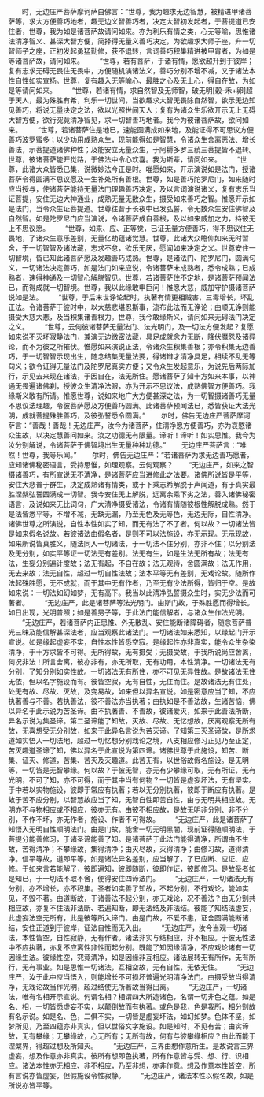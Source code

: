 <!-- { "loadSidebar": true } -->
　　时，无边庄严菩萨摩诃萨白佛言：“世尊，我为趣求无边智慧，被精进甲诸菩萨等，求大方便善巧地者，趣无边义智善巧者，决定大智初发起者，于菩提道已安住者，世尊，我为如是诸菩萨故请问如来。亦为利乐有情之类，心无等喻，思惟诸法清净智义、甚深大智方便，简择得无量义善巧决定，为欲趣求大师子座，升一切智师子之座，正初发起勇猛勤修，获不退转，言词善巧积集精进被甲胄者，为如是等诸菩萨故，请问如来。
　　“世尊，若有菩萨，于诸有情，愿欲超升到于彼岸；复有志求无碍无畏住无畏中，方便随机演诸法义，善巧分别不增不减，又于诸法本性自性如实宣扬。世尊，复有趣入无等喻心、最胜之心及无上心，得自在故，为如是等请问如来。
　　“世尊，若诸有情，求自然智及无师智，破无明[穀-禾+卵]超于天人，最为殊胜有希，利乐一切世间，当欲趣求大智无畏除自然智，欲示无边知见善巧，将说无量决定之法，欲以光照世间天人；复有为诸众生乐欲开示无上无碍大智方便，欲行究竟清净智见，求一切智善巧地者。我今为彼诸菩萨故，欲问如来。
　　“世尊，若诸菩萨住是地已，速能圆满成如来地，及能证得不可思议方便善巧波罗蜜多；以少功用成熟众生，现前能得如是智慧，令诸众生舍离恶法、增长善法，示菩提道诸佛种性；及能安立无量众生，于阿耨多罗三藐三菩提皆不退转。世尊，彼诸菩萨能开觉路，于佛法中令心欢喜。我为斯辈，请问如来。
　　“世尊，此诸大众皆悉已集，说微妙法今正是时。唯愿如来，开示演说如是法门，授诸菩萨令得圆满不思议愿及一生补处所有善根。世尊，如是善巧陀罗尼门，如来随时应当授与，使诸菩萨能持无量法门理趣善巧决定，及以言词演说诸义，复有志乐当证菩提，安住无边大神通业，成熟无量无数众生，摄受如来善巧之智。惟愿开示如是法门，当令众生证菩提道。世尊往昔于长夜中已发弘誓，令无数众生安住佛智及自然智。如是陀罗尼门应当演说，令诸菩萨成自善根，及以如来威加之力，持彼无上不思议愿。
　　“世尊，如来、应、正等觉，已证无量方便善巧，得不思议住无畏地，了诸众生意乐差别，无量亿劫蕴诸觉慧。世尊，此诸大众瞻仰如来无时暂舍，于一切智智及诸法藏，志求不怠，欲乐无厌，愿闻如来决定之义。世尊安住一切智境，皆已知此诸菩萨愿及发趣善巧成熟。世尊，是诸法门、陀罗尼门，圆满句义，一切诸法决定善巧，如是法门如来应说，令诸菩萨未成熟者，悉令成熟；已成熟者，速得神通及一切智心解脱智见。世尊，若诸菩萨住不定地，是诸菩萨预闻法已，而得成就一切智境。世尊，我以此缘敢申巨问！惟愿大慈，威加守护摄诸菩萨说如是法。
　　“世尊，于后末世诤论起时，执著有情更相贼害，三毒增长，坏乱正法。令诸菩萨于彼时中，以大慈悲堪忍斯事，流布此法而无诤论；由顺无诤则能摄受大慈大悲，及当积集诸善根力。世尊，我今敢缘斯义，请问如来无碍法门决定之义。
　　“世尊，云何彼诸菩萨无量法门、法光明门，及一切法方便发起？复愿如来说不灭坏寂静法门，兼演无边微密法藏，具足成就念力无断，降伏魔怨及诸异论，而不为彼之所摧伏。惟愿如来演说正法，令诸众生积集善根；亦令积集无边善巧，于一切智智示现出生，随念结集无量法要，得诸辩才清净具足，相续不乱无等句义；欲令证得无量法门及陀罗尼真实方便；又令众生发起意乐，为说先后两际加行，示见去来现在诸法，于因自在，法无所住。愿诸菩萨了知十方如来本事，以神通无畏遍诸佛刹，授彼众生清净法眼，亦为开示不思议法，成熟佛智方便善巧。我缘斯义敢有所请。惟愿世尊，说如来地广大方便甚深之法，为一切智摄诸善巧无量不思议法理趣，令彼菩萨愿及方便善巧圆满。此诸菩萨预闻法已，悉皆获证大法光明，成就菩提殊胜善巧，及彼弘誓悉令圆满。”
　　尔时，佛告无边庄严菩萨摩诃萨言：“善哉！善哉！无边庄严，汝今为诸菩萨，住清净愿方便善巧，亦为哀愍诸众生故，以决定慧善问如来。汝之功德无有限量。谛听！谛听！如实思惟。我今为汝分别解说，令诸菩萨于佛智境出生无量种种功德。”
　　无边庄严菩萨言：“唯然！世尊，我等乐闻。”
　　尔时，佛告无边庄严：“若诸菩萨为求无边善巧愿者，应知诸佛秘密语言，受持思惟，如理观察。云何观察？
　　“无边庄严，如来之智摄诸善巧，有所宣说无不清净，是诸菩萨应当进修此之法要。诸佛所说皆是平等，安住大悲普于群生，决定成熟诸有情类，或于下乘志希解脱于声闻道，有于真实最胜涅槃弘誓圆满成一切智。我今安住无上解脱，远离余乘下劣之法，善入诸佛秘密语言，及说如来无比词句，广大清净摄受诸法，令诸有情随彼根性解脱成熟。然于是法皆悉平等，不增不减，无缺无漏，乃至无色及无等色，无边无际，自性清净。诸佛世尊之所演说，自性本性如实了知，而无有法了不了者。何以故？一切诸法皆是如来假名说故。若彼诸法由假名者，是则不可以法施设，亦无示现。无示现故，如来所说皆真胜义，随法同入一切诸法，于一切法不住分别，亦非不住；以分别法及无分别，如实平等证一切法无有差别。法无有生，如是生法无所有故；法无有法，生妄分别遍计度故；法无有起，不自在故；法无观待，舍圆满故；法无作用，无去来故；法无自性，超过一切自性法故；法本平等无有差别，无戏论故。随所作法起殊胜愿，无不成就，而于其中无有作者，乃至无有少法所得，皆归于空。是故如来说：一切法如幻如梦，无有高下。我当以此清净弘誓摄众生时，实无少法而可著者。
　　“无边庄严，此是诸菩萨等法光明门。由斯门故，于殊胜愿而得增长。如日出现，光明普照；如是善男子等，于此法门能信解者，与诸众生作法光明。
　　“无边庄严，若诸菩萨内正思惟、外无散乱、安住能断诸障碍者，随念菩萨普光三昧及能信解甚深法者，应当观察此诸法门。一切诸法如来悉知，以缘起门开示宣说。如是缘起虚妄不实，自性本性皆悉空寂。是缘起性亦非真实，能令众生杂染清净，于十方求皆不可得。无所得故，无有摄受；无摄受故，于我所说尚应舍离，何况非法！所言舍离，彼亦非有，亦无所取，无有功用，本性清净。一切诸法无有分别，了知分别如实性故。一切诸法无有所住，亦不可见无异性故。是故诸法无住无依，但以名字施设而有。彼皆空寂，无有自性，无住而住。是故诸法无有住处，处无有故、尽故、灭故，及变易故，如来但以异名宣说。如是密意应当了知，不应执著善与不善。若执善法，彼不善法亦当执著；由执如是不善法故，生诸苦恼，佛以异名于此示说为苦圣谛。由不执著善、不善故，彼诸爱灭，如来于此善法所断，异名示说为集圣谛。第二圣谛能了知故，灭故、尽故、无忆想故，厌离观察无所有故，无喜想受无分别故，如来于此异名言说为苦灭谛。了知第三灭圣谛故，是所求道如实悟入一切法地，超过一切忆想分别戏论之境，八支相应修习正见乃至正定，苦灭趣道圣谛了知，佛以异名于此宣说为第四谛。诸佛世尊于此施设，知苦、断集、证灭、修道，苦集、苦灭及灭趣道。此苦无有，以世俗故假名施设。是无明等，一切皆是无智攀缘。何以故？于彼无智，亦无有少攀缘可取，无有所证，无有光明，不可了知，亦不可得，而于其中当有何物？一切皆是虚妄坏法，无有坚实。于中若以实物施设，彼即于常应有执著；若以无分别执著，彼即于断应有执著。是故于苦不应分别，以智慧故应当了知，无智自性即苦自性，由与无明共相应故。无明亦不与物相应或不相应，彼亦无有。由彼不相应故，是故无明非分别、非不分别，不作不坏，亦无作者，施设、作者不可得故。
　　“无边庄严，此是诸菩萨了知悟入无明自性顺明法门。由是门故，能舍一切无明黑闇，现前证得随顺明法，于菩提分能善修习，于诸圣谛能善了知。是诸菩萨于此法门能得清净，所谓由不生故，苦得清净；不攀缘故，集得清净；由灭尽故，灭得清净；由修习故，道得清净。信平等故，道即平等。如是诸法异名差别，应当解了，了已应断、应证、应修。于如来言若能解了，彼即遍知，彼即随断，彼即作证，彼即修习。是故圣者如是知已，于一切法不取不舍，便得安住四谛法门。
　　“无边庄严，一切诸法无有分别，亦不增长，亦不积集。圣者如实善了知故，不起分别，不行戏论，能如实见，不毁不著。由道断故，于诸善法不起分别，亦无戏论，况不善法？由无分别共相应故，亦复不住法非法断、若遍知断，即无法结及非法结。彼能了知结法虚妄，此虚妄法空无所有，此是彼等所入谛门。由是门故，不爱不恚，证舍圆满能断诸结，安住正道到于彼岸，证法自性而无入出。
　　“无边庄严，汝今当观一切诸法，本性皆空，自性寂静，无有作者。诸法非实与结相应，非不相应。于彼无性法中不应执著，亦复不应离性非性而起分别。既能了知因缘清净，不应戏论诸有一切因缘生法。彼缘性空，究竟清净，如是因缘非互相应。诸法展转无有所作，无有所行，无有事业。如是思惟一切诸法，互相空故，无有自性，无依无住。
　　“无边庄严，汝于此中应当悟入，则能增长不可损坏普遍光明清净法门。由摄受故当得清净，无戏论故当作光明，超过结使无所著故当得出离。
　　“无边庄严，一切诸法，唯有名相开示宣说。何谓名相？相谓四大所造诸色，名谓一切非色之蕴。如是名、相，一切皆悉虚妄不实，以颠倒故而有执著。或色是我，色是我所，相分别故有名示说。如是名、色，二俱不实，一切皆是虚妄坏法，如幻如梦。色体不坚，如梦所见，乃至四蕴亦非真实，但以世俗文字施设。如是知时，不见有苦；由实谛故，无有攀缘；无攀缘故，心无所有；无所有故，何有与彼攀缘相应？由此而能于涅槃界，得超过想及所知灭。
　　“无边庄严，三界由想作意所生。是故说言三界虚妄，想及作意亦非真实。彼所有想即色执著，所有作意皆与受、想、行、识相应。诸法本性亦无相应、非不相应，乃至非想，亦非作意。想及作意本性皆空，所有言说亦皆虚妄，但假施设令性寂静。
　　“无边庄严，诸法本性以假名故，如是所说亦皆平等。
